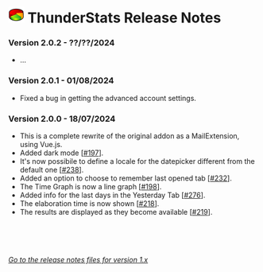 # ![TS] ThunderStats Release Notes

<h3>Version 2.0.2 - ??/??/2024</h3>
      <ul>
       <li>...</li>
      </ul>
<h3>Version 2.0.1 - 01/08/2024</h3>
      <ul>
       <li>Fixed a bug in getting the advanced account settings.</li>
      </ul>
<h3>Version 2.0.0 - 18/07/2024</h3>
      <ul>
       <li>This is a complete rewrite of the original addon as a MailExtension, using Vue.js.</li>
       <li>Added dark mode [<a href="https://github.com/micz/ThunderStats/issues/197">#197</a>].</li>
       <li>It's now possibile to define a locale for the datepicker different from the default one [<a href="https://github.com/micz/ThunderStats/issues/238">#238</a>].</li>
       <li>Added an option to choose to remember last opened tab [<a href="https://github.com/micz/ThunderStats/issues/232">#232</a>].</li>
       <li>The Time Graph is now a line graph [<a href="https://github.com/micz/ThunderStats/issues/198">#198</a>].</li>
       <li>Added info for the last days in the Yesterday Tab [<a href="https://github.com/micz/ThunderStats/issues/276">#276</a>].</li>
       <li>The elaboration time is now shown [<a href="https://github.com/micz/ThunderStats/issues/218">#218</a>].</li>
       <li>The results are displayed as they become available [<a href="https://github.com/micz/ThunderStats/issues/219">#219</a>].</li>
      </ul>

<br><br><br>



_[Go to the release notes files for version 1.x](CHANGELOG_v1.md)_


[TS]: public/images/mzts-icon-32px.png
